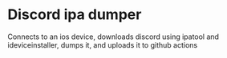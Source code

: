 # Discord ipa dumper

Connects to an ios device, downloads discord using ipatool and ideviceinstaller, dumps it, and uploads it to github actions
